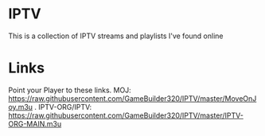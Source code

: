 # IPTV
This is a collection of IPTV streams and playlists I've found online
# Links 
Point your Player to these links.
MOJ: https://raw.githubusercontent.com/GameBuilder320/IPTV/master/MoveOnJoy.m3u
.
IPTV-ORG/IPTV: https://raw.githubusercontent.com/GameBuilder320/IPTV/master/IPTV-ORG-MAIN.m3u
